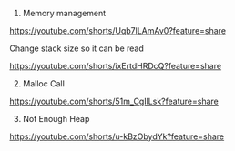 1. Memory management

https://youtube.com/shorts/Uqb7lLAmAv0?feature=share

Change stack size so it can be read

https://youtube.com/shorts/ixErtdHRDcQ?feature=share

2. Malloc Call

https://youtube.com/shorts/51m_CgIlLsk?feature=share

3. Not Enough Heap

https://youtube.com/shorts/u-kBzObydYk?feature=share

